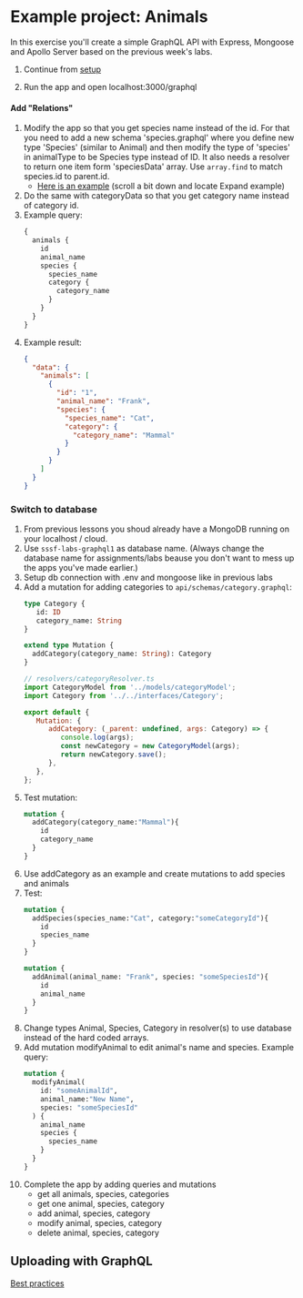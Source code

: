 # Example project: Animals
In this exercise you'll create a simple GraphQL API with Express, Mongoose and Apollo Server based on the previous week's labs.

1. Continue from [setup](./setup.md)


2. Run the app and open localhost:3000/graphql


#### Add "Relations"
1. Modify the app so that you get species name instead of the id. For that you need to add a new schema 'species.graphql' where you define new type 'Species' (similar to Animal) and then modify the type of 'species' in animalType to be Species type instead of ID. It also needs a resolver to return one item form 'speciesData' array. Use `array.find` to match species.id to parent.id.
    * [Here is an example](https://www.apollographql.com/docs/apollo-server/data/resolvers/#example) (scroll a bit down and locate Expand example)
1. Do the same with categoryData so that you get category name instead of category id.
1. Example query:
   ```graphql
   {
     animals {
       id
       animal_name
       species {
         species_name
         category {
           category_name
         }
       }
     }
   }
   ```
1. Example result:
   ```json
   {
     "data": {
       "animals": [
         {
           "id": "1",
           "animal_name": "Frank",
           "species": {
             "species_name": "Cat",
             "category": {
               "category_name": "Mammal"
             }
           }
         }
       ]
     }
   }
   ```

### Switch to database
1. From previous lessons you shoud already have a MongoDB running on your localhost / cloud.
2. Use `sssf-labs-graphql1` as database name. (Always change the database name for assignments/labs beause you don't
   want to mess up the apps you've made earlier.)
3. Setup db connection with .env and mongoose like in previous labs
4. Add a mutation for adding categories to `api/schemas/category.graphql`:
   ```graphql
   type Category {
      id: ID
      category_name: String
   }
   
   extend type Mutation {
     addCategory(category_name: String): Category
   }
   ```
   ```javascript
   // resolvers/categoryResolver.ts
   import CategoryModel from '../models/categoryModel';
   import Category from '../../interfaces/Category';

   export default {
      Mutation: {
         addCategory: (_parent: undefined, args: Category) => {
            console.log(args);
            const newCategory = new CategoryModel(args);
            return newCategory.save();
         },
      },
   };
   ```
5. Test mutation:
   ```graphql
   mutation {
     addCategory(category_name:"Mammal"){
       id
       category_name
     }
   }
   ```
6. Use addCategory as an example and create mutations to add species and animals
7. Test:
   ```graphql
   mutation {
     addSpecies(species_name:"Cat", category:"someCategoryId"){
       id
       species_name
     }
   }
   
   mutation {
     addAnimal(animal_name: "Frank", species: "someSpeciesId"){
       id
       animal_name
     }
   }
   ``` 
8. Change types Animal, Species, Category in resolver(s) to use database instead of the hard coded arrays.
9. Add mutation modifyAnimal to edit animal's name and species. Example query:
   ```graphql
   mutation {
     modifyAnimal(
       id: "someAnimalId",
       animal_name:"New Name",
       species: "someSpeciesId"
     ) {
       animal_name
       species {
         species_name
       }
     }
   }
   ```
10. Complete the app by adding queries and mutations
     - get all animals, species, categories
     - get one animal, species, category
     - add animal, species, category
     - modify animal, species, category
     - delete animal, species, category

## Uploading with GraphQL
[Best practices](https://www.apollographql.com/blog/backend/file-uploads/file-upload-best-practices/)
